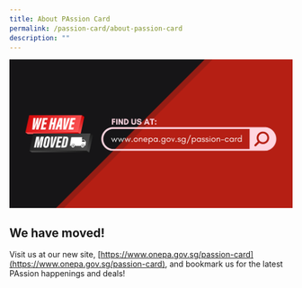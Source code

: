 ```yaml
---
title: About PAssion Card
permalink: /passion-card/about-passion-card
description: ""
---
```

![PAssion Card Website Moved](/images/PAssion%20Card%20Website%20Move_1B.png)

## We have moved!

Visit us at our new site, [https://www.onepa.gov.sg/passion-card](https://www.onepa.gov.sg/passion-card), and bookmark us for the latest PAssion happenings and deals!